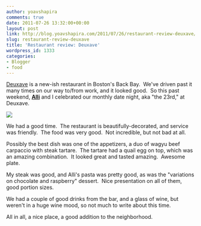 ```yaml
---
author: yoavshapira
comments: true
date: 2011-07-26 13:32:00+00:00
layout: post
link: http://blog.yoavshapira.com/2011/07/26/restaurant-review-deuxave/
slug: restaurant-review-deuxave
title: 'Restaurant review: Deuxave'
wordpress_id: 1333
categories:
- Blogger
- food
---
```


[Deuxave](http://deuxave.com/) is a new-ish restaurant in Boston's Back Bay.  We've driven past it many times on our way to/from work, and it looked good.  So this past weekend, [**Alli**](http://allisonshapira.com/) and I celebrated our monthly date night, aka "the 23rd," at Deuxave.  
  


[![](http://deuxave.com/wp-content/uploads/2010/08/big1.jpg)](http://deuxave.com/wp-content/uploads/2010/08/big1.jpg)

  
  
We had a good time.  The restaurant is beautifully-decorated, and service was friendly.  The food was very good.  Not incredible, but not bad at all.  
  
Possibly the best dish was one of the appetizers, a duo of wagyu beef carpaccio with steak tartare.  The tartare had a quail egg on top, which was an amazing combination.  It looked great and tasted amazing.  Awesome plate.  
  
My steak was good, and Alli's pasta was pretty good, as was the "variations on chocolate and raspberry" dessert.  Nice presentation on all of them, good portion sizes.  
  
We had a couple of good drinks from the bar, and a glass of wine, but weren't in a huge wine mood, so not much to write about this time.  
  
All in all, a nice place, a good addition to the neighborhood.
